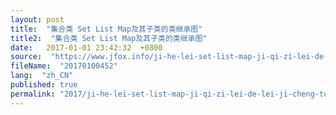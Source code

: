 ```yaml
---
layout: post
title:  "集合类 Set List Map及其子类的类继承图"
title2:  "集合类 Set List Map及其子类的类继承图"
date:   2017-01-01 23:42:32  +0800
source:  "https://www.jfox.info/ji-he-lei-set-list-map-ji-qi-zi-lei-de-lei-ji-cheng-tu.html"
fileName:  "20170100452"
lang:  "zh_CN"
published: true
permalink: "2017/ji-he-lei-set-list-map-ji-qi-zi-lei-de-lei-ji-cheng-tu.html"
---
```



